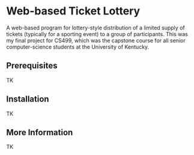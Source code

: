 # Web-based Ticket Lottery

A web-based program for lottery-style distribution of a limited supply of tickets (typically for a sporting event) to a group of participants. This was my final project for CS499, which was the capstone course for all senior computer-science students at the University of Kentucky.


## Prerequisites

TK

## Installation

TK

## More Information

TK